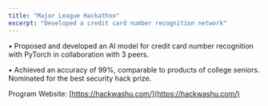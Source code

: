 ```yaml
---
title: "Major League Hackathon"
excerpt: "Developed a credit card number recognition network"
---
```


• Proposed and developed an AI model for credit card number recognition with PyTorch in collaboration with 3 peers.

• Achieved an accuracy of 99%, comparable to products of college seniors. Nominated for the best security hack prize.

Program Website: [https://hackwashu.com/](https://hackwashu.com/)

